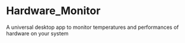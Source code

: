 # Hardware_Monitor
A universal desktop app to monitor temperatures and performances of hardware on your system

